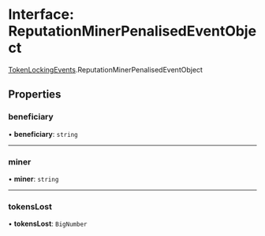 # Interface: ReputationMinerPenalisedEventObject

[TokenLockingEvents](../modules/TokenLockingEvents.md).ReputationMinerPenalisedEventObject

## Properties

### beneficiary

• **beneficiary**: `string`

___

### miner

• **miner**: `string`

___

### tokensLost

• **tokensLost**: `BigNumber`

